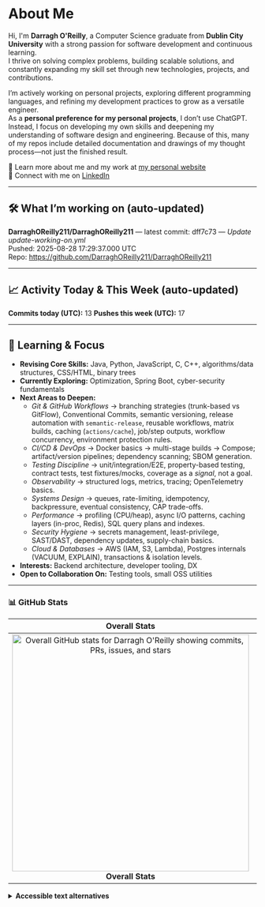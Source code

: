# About Me

Hi, I'm **Darragh O'Reilly**, a Computer Science graduate from **Dublin City University** with a strong passion for software development and continuous learning.  
I thrive on solving complex problems, building scalable solutions, and constantly expanding my skill set through new technologies, projects, and contributions.

I’m actively working on personal projects, exploring different programming languages, and refining my development practices to grow as a versatile engineer.  
As a **personal preference for my personal projects**, I don’t use ChatGPT. Instead, I focus on developing my own skills and deepening my understanding of software design and engineering. Because of this, many of my repos include detailed documentation and drawings of my thought process—not just the finished result.

🔗 Learn more about me and my work at [my personal website](https://www.alaric.ie/)  
💼 Connect with me on [LinkedIn](https://www.linkedin.com/in/darragh-o-5055b1230/)

---

## 🛠️ What I’m working on (auto-updated)

<!--START_SECTION:working_on-->
**DarraghOReilly211/DarraghOReilly211** — latest commit: dff7c73 — _Update update-working-on.yml_  
Pushed: 2025-08-28 17:29:37.000 UTC  
Repo: https://github.com/DarraghOReilly211/DarraghOReilly211
<!--END_SECTION:working_on-->

---

## 📈 Activity Today & This Week (auto-updated)

<!--START_SECTION:activity_metrics-->
**Commits today (UTC):** 13
**Pushes this week (UTC):** 17
<!--END_SECTION:activity_metrics-->

---

## 🎯 Learning & Focus

- **Revising Core Skills:** Java, Python, JavaScript, C, C++, algorithms/data structures, CSS/HTML, binary trees  
- **Currently Exploring:** Optimization, Spring Boot, cyber-security fundamentals  
- **Next Areas to Deepen:**
  - *Git & GitHub Workflows* → branching strategies (trunk-based vs GitFlow), Conventional Commits, semantic versioning, release automation with `semantic-release`, reusable workflows, matrix builds, caching (`actions/cache`), job/step outputs, workflow concurrency, environment protection rules.  
  - *CI/CD & DevOps* → Docker basics → multi-stage builds → Compose; artifact/version pipelines; dependency scanning; SBOM generation.  
  - *Testing Discipline* → unit/integration/E2E, property-based testing, contract tests, test fixtures/mocks, coverage as a *signal*, not a goal.  
  - *Observability* → structured logs, metrics, tracing; OpenTelemetry basics.  
  - *Systems Design* → queues, rate-limiting, idempotency, backpressure, eventual consistency, CAP trade-offs.  
  - *Performance* → profiling (CPU/heap), async I/O patterns, caching layers (in-proc, Redis), SQL query plans and indexes.  
  - *Security Hygiene* → secrets management, least-privilege, SAST/DAST, dependency updates, supply-chain basics.  
  - *Cloud & Databases* → AWS (IAM, S3, Lambda), Postgres internals (VACUUM, EXPLAIN), transactions & isolation levels.  
- **Interests:** Backend architecture, developer tooling, DX  
- **Open to Collaboration On:** Testing tools, small OSS utilities

---

### 📊 GitHub Stats

<table role="table">
  <thead>
    <tr>
      <th scope="col" align="center">Overall Stats</th>
      <th scope="col" align="center">Commit Streak</th>
      <th scope="col" align="center">Top Languages</th>
    </tr>
  </thead>
  <tbody>
    <tr>
      <td align="center">
        <a href="https://github.com/anuraghazra/github-readme-stats" title="Open GitHub Readme Stats (Overall Stats)">
          <img
            src="https://github-readme-stats.vercel.app/api?username=DarraghOReilly211&count_private=true&show_icons=true&theme=highcontrast"
            alt="Overall GitHub stats for Darragh O'Reilly showing commits, PRs, issues, and stars"
            width="480" />
        </a>
        <br /><span><strong>Overall Stats</strong></span>
      </td>
      <td align="center">
        <a href="https://git.io/streak-stats" title="Open GitHub Streak Stats">
          <img
            src="https://streak-stats.demolab.com/?user=DarraghOReilly211&theme=highcontrast"
            alt="GitHub contribution streak chart for Darragh O'Reilly"
            width="480" />
        </a>
        <br /><span><strong>Commit Streak</strong></span>
      </td>
      <td align="center">
        <a href="https://github.com/anuraghazra/github-readme-stats" title="Open GitHub Readme Stats (Top Languages)">
          <img
            src="https://github-readme-stats.vercel.app/api/top-langs/?username=DarraghOReilly211&layout=donut&theme=highcontrast"
            alt="Top programming languages used by Darragh O'Reilly, displayed as a donut chart"
            width="480" />
        </a>
        <br /><span><strong>Top Languages</strong></span>
      </td>
    </tr>
  </tbody>
</table>

<details>
  <summary><strong>Accessible text alternatives</strong></summary>

- Overall contributions and repository activity: visit your public profile activity at <https://github.com/DarraghOReilly211>.  
- Streak breakdown and contribution calendar: GitHub contribution graph on your profile page.  
- Language usage details: check the “Languages” section on each repository or the Top Languages card link above.
</details>
